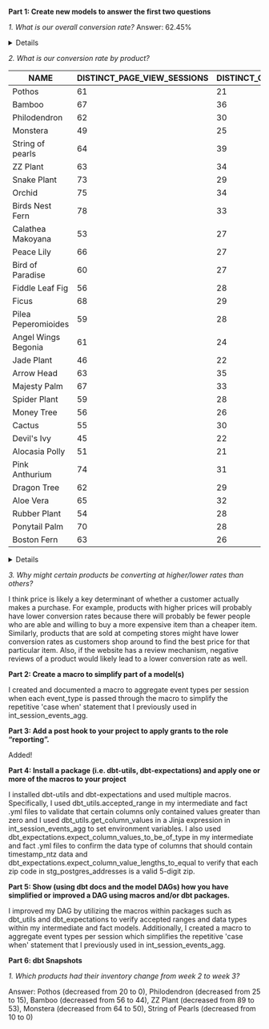 **Part 1: Create new models to answer the first two questions**

*1. What is our overall conversion rate?* Answer: 62.45%

<details>


```sql

with events_distinct_session_type as (

    select distinct(session_id)
    , case when checkouts > 0 then 1 else 0 end as checkouts
    , case when page_views > 0 then 1 else 0 end as page_views
    from {{ ref('int_session_events_agg') }}
    group by session_id, checkouts, page_views
)

, agg as (

    select sum(events_distinct_session_type.page_views) as distinct_view_sessions
    , sum(events_distinct_session_type.checkouts) as distinct_checkout_sessions
    from events_distinct_session_type

)

, final as (
    select distinct_view_sessions
    , distinct_checkout_sessions
    , (distinct_checkout_sessions / distinct_view_sessions) as overall_conversion_rate
    from agg
)

select * from final

```

</details>

*2. What is our conversion rate by product?*

| NAME                | DISTINCT_PAGE_VIEW_SESSIONS | DISTINCT_ORDER_SESSIONS | CONVERSION_RATE |
|---------------------|-----------------------------|-------------------------|-----------------|
| Pothos              | 61                          | 21                      | 0.344262        |
| Bamboo              | 67                          | 36                      | 0.537313        |
| Philodendron        | 62                          | 30                      | 0.483871        |
| Monstera            | 49                          | 25                      | 0.510204        |
| String of pearls    | 64                          | 39                      | 0.609375        |
| ZZ Plant            | 63                          | 34                      | 0.539683        |
| Snake Plant         | 73                          | 29                      | 0.397260        |
| Orchid              | 75                          | 34                      | 0.453333        |
| Birds Nest Fern     | 78                          | 33                      | 0.423077        |
| Calathea Makoyana   | 53                          | 27                      | 0.509434        |
| Peace Lily          | 66                          | 27                      | 0.409091        |
| Bird of Paradise    | 60                          | 27                      | 0.450000        |
| Fiddle Leaf Fig     | 56                          | 28                      | 0.500000        |
| Ficus               | 68                          | 29                      | 0.426471        |
| Pilea Peperomioides | 59                          | 28                      | 0.474576        |
| Angel Wings Begonia | 61                          | 24                      | 0.393443        |
| Jade Plant          | 46                          | 22                      | 0.478261        |
| Arrow Head          | 63                          | 35                      | 0.555556        |
| Majesty Palm        | 67                          | 33                      | 0.492537        |
| Spider Plant        | 59                          | 28                      | 0.474576        |
| Money Tree          | 56                          | 26                      | 0.464286        |
| Cactus              | 55                          | 30                      | 0.545455        |
| Devil's Ivy         | 45                          | 22                      | 0.488889        |
| Alocasia Polly      | 51                          | 21                      | 0.411765        |
| Pink Anthurium      | 74                          | 31                      | 0.418919        |
| Dragon Tree         | 62                          | 29                      | 0.467742        |
| Aloe Vera           | 65                          | 32                      | 0.492308        |
| Rubber Plant        | 54                          | 28                      | 0.518519        |
| Ponytail Palm       | 70                          | 28                      | 0.400000        |
| Boston Fern         | 63                          | 26                      | 0.412698        |

<details>


```sql

with unique_sessions_per_product as (
    select * from {{ ref('int_unique_session_type_per_product') }}
)

, final as (
    select name
    , distinct_page_view_sessions
    , distinct_checkout_sessions
    , distinct_checkout_sessions / distinct_page_view_sessions as conversion_rate
    from unique_sessions_per_product
)

select * from final

```

</details>

*3. Why might certain products be converting at higher/lower rates than others?*

I think price is likely a key determinant of whether a customer actually makes a purchase. For example, products with higher prices will probably have lower conversion rates because there will probably be fewer people who are able and willing to buy a more expensive item than a cheaper item. Similarly, products that are sold at competing stores might have lower conversion rates as customers shop around to find the best price for that particular item. Also, if the website has a review mechanism, negative reviews of a product would likely lead to a lower conversion rate as well.

**Part 2: Create a macro to simplify part of a model(s)**

I created and documented a macro to aggregate event types per session when each event_type is passed through the macro to simplify the repetitive 'case when' statement that I previously used in int_session_events_agg.

**Part 3: Add a post hook to your project to apply grants to the role “reporting”.**

Added!

**Part 4: Install a package (i.e. dbt-utils, dbt-expectations) and apply one or more of the macros to your project**

I installed dbt-utils and dbt-expectations and used multiple macros. Specifically, I used dbt_utils.accepted_range in my intermediate and fact .yml files to validate that certain columns only contained values greater than zero and I used dbt_utils.get_column_values in a Jinja expression in int_session_events_agg to set environment variables. I also used dbt_expectations.expect_column_values_to_be_of_type in my intermediate and fact .yml files to confirm the data type of columns that should contain timestamp_ntz data and dbt_expectations.expect_column_value_lengths_to_equal to verify that each zip code in stg_postgres_addresses is a valid 5-digit zip.

**Part 5: Show (using dbt docs and the model DAGs) how you have simplified or improved a DAG using macros and/or dbt packages.**

I improved my DAG by utilizing the macros within packages such as dbt_utils and dbt_expectations to verify accepted ranges and data types within my intermediate and fact models. Additionally, I created a macro to aggregate event types per session which simplifies the repetitive 'case when' statement that I previously used in int_session_events_agg.

**Part 6: dbt Snapshots**

*1. Which products had their inventory change from week 2 to week 3?*

Answer: Pothos (decreased from 20 to 0), Philodendron (decreased from 25 to 15), Bamboo (decreased from 56 to 44), ZZ Plant (decreased from 89 to 53), Monstera (decreased from 64 to 50), String of Pearls (decreased from 10 to 0)